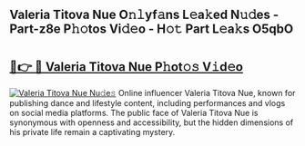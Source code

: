 ## Valeria Titova Nue O𝚗𝚕yf𝚊ns L𝚎a𝚔ed N𝚞𝚍es - Part-z8e P𝚑𝚘tos Vi𝚍𝚎o - H𝚘𝚝 Part L𝚎a𝚔s O5qbO

# <h2><a href="http://kf5qhoq.oniu.top/?m=Valeria+Titova+Nue">🔗👉 🔴 Valeria Titova Nue P𝚑ot𝚘𝚜 V𝚒d𝚎o</a></h2>

[![Valeria Titova Nue Nu𝚍e𝚜](https://i.imgur.com/0qMVB7G.gif)](http://kf5qhoq.oniu.top/?m=Valeria+Titova+Nue)
Online influencer Valeria Titova Nue, known for publishing dance and lifestyle content, including performances and vlogs on social media platforms. The public face of Valeria Titova Nue is synonymous with openness and accessibility, but the hidden dimensions of his private life remain a captivating mystery.  
